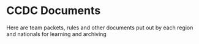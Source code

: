 # CCDC Documents

Here are team packets, rules and other documents put out by each region and nationals for learning and archiving

